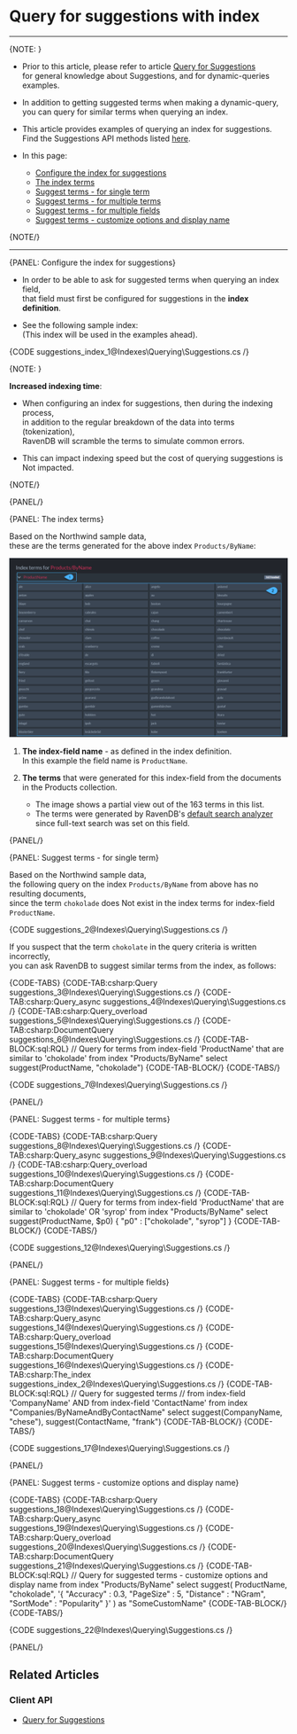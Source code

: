 # Query for suggestions with index

---

{NOTE: }

* Prior to this article, please refer to article [Query for Suggestions](../../client-api/session/querying/how-to-work-with-suggestions)  
  for general knowledge about Suggestions, and for dynamic-queries examples.  

* In addition to getting suggested terms when making a dynamic-query,  
  you can query for similar terms when querying an index.
  
* This article provides examples of querying an index for suggestions.  
  Find the Suggestions API methods listed [here](../../client-api/session/querying/how-to-work-with-suggestions#syntax).

* In this page:

    * [Configure the index for suggestions](../../indexes/querying/suggestions#configure-the-index-for-suggestions)
    * [The index terms](../../indexes/querying/suggestions#the-index-terms)
    * [Suggest terms - for single term](../../indexes/querying/suggestions#suggest-terms---for-single-term)
    * [Suggest terms - for multiple terms](../..//indexes/querying/suggestions#suggest-terms---for-multiple-terms)
    * [Suggest terms - for multiple fields](../..//indexes/querying/suggestions#suggest-terms---for-multiple-fields)
    * [Suggest terms - customize options and display name](../..//indexes/querying/suggestions#suggest-terms---customize-options-and-display-name)

{NOTE/}

---

{PANEL: Configure the index for suggestions}

* In order to be able to ask for suggested terms when querying an index field,  
  that field must first be configured for suggestions in the __index definition__.

* See the following sample index:  
  (This index will be used in the examples ahead).

{CODE suggestions_index_1@Indexes\Querying\Suggestions.cs /}

{NOTE: }

__Increased indexing time__:

* When configuring an index for suggestions, then during the indexing process,  
  in addition to the regular breakdown of the data into terms (tokenization),  
  RavenDB will scramble the terms to simulate common errors.

* This can impact indexing speed but the cost of querying suggestions is Not impacted.

{NOTE/}

{PANEL/}

{PANEL: The index terms}
 
Based on the Northwind sample data,  
these are the terms generated for the above index `Products/ByName`:

![Figure 1. Index terms](images/index-terms.png "Terms generated for index Products/ByName")

1. __The index-field name__ - as defined in the index definition.   
   In this example the field name is `ProductName`.

2. __The terms__ that were generated for this index-field from the documents in the Products collection.  
   * The image shows a partial view out of the 163 terms in this list.  
   * The terms were generated by RavenDB's [default search analyzer](../../indexes/using-analyzers#ravendb) since full-text search was set on this field.  

{PANEL/}

{PANEL: Suggest terms - for single term}

Based on the Northwind sample data,  
the following query on the index `Products/ByName` from above has no resulting documents,  
since the term `chokolade` does Not exist in the index terms for index-field `ProductName`.

{CODE suggestions_2@Indexes\Querying\Suggestions.cs /}

If you suspect that the term `chokolate` in the query criteria is written incorrectly,  
you can ask RavenDB to suggest similar terms from the index, as follows:

{CODE-TABS}
{CODE-TAB:csharp:Query suggestions_3@Indexes\Querying\Suggestions.cs /}
{CODE-TAB:csharp:Query_async suggestions_4@Indexes\Querying\Suggestions.cs /}
{CODE-TAB:csharp:Query_overload suggestions_5@Indexes\Querying\Suggestions.cs /}
{CODE-TAB:csharp:DocumentQuery suggestions_6@Indexes\Querying\Suggestions.cs /}
{CODE-TAB-BLOCK:sql:RQL}
// Query for terms from index-field 'ProductName' that are similar to 'chokolade'
from index "Products/ByName" 
select suggest(ProductName, "chokolade")
{CODE-TAB-BLOCK/}
{CODE-TABS/}

{CODE suggestions_7@Indexes\Querying\Suggestions.cs /}

{PANEL/}

{PANEL: Suggest terms - for multiple terms}

{CODE-TABS}
{CODE-TAB:csharp:Query suggestions_8@Indexes\Querying\Suggestions.cs /}
{CODE-TAB:csharp:Query_async suggestions_9@Indexes\Querying\Suggestions.cs /}
{CODE-TAB:csharp:Query_overload suggestions_10@Indexes\Querying\Suggestions.cs /}
{CODE-TAB:csharp:DocumentQuery suggestions_11@Indexes\Querying\Suggestions.cs /}
{CODE-TAB-BLOCK:sql:RQL}
// Query for terms from index-field 'ProductName' that are similar to 'chokolade' OR 'syrop'
from index "Products/ByName" select suggest(ProductName, $p0)
{ "p0" : ["chokolade", "syrop"] }
{CODE-TAB-BLOCK/}
{CODE-TABS/}

{CODE suggestions_12@Indexes\Querying\Suggestions.cs /}

{PANEL/}

{PANEL: Suggest terms - for multiple fields}

{CODE-TABS}
{CODE-TAB:csharp:Query suggestions_13@Indexes\Querying\Suggestions.cs /}
{CODE-TAB:csharp:Query_async suggestions_14@Indexes\Querying\Suggestions.cs /}
{CODE-TAB:csharp:Query_overload suggestions_15@Indexes\Querying\Suggestions.cs /}
{CODE-TAB:csharp:DocumentQuery suggestions_16@Indexes\Querying\Suggestions.cs /}
{CODE-TAB:csharp:The_index suggestions_index_2@Indexes\Querying\Suggestions.cs /}
{CODE-TAB-BLOCK:sql:RQL}
// Query for suggested terms 
// from index-field 'CompanyName' AND from index-field 'ContactName'
from index "Companies/ByNameAndByContactName"
select suggest(CompanyName, "chese"), suggest(ContactName, "frank")
{CODE-TAB-BLOCK/}
{CODE-TABS/}

{CODE suggestions_17@Indexes\Querying\Suggestions.cs /}

{PANEL/}

{PANEL: Suggest terms - customize options and display name}

{CODE-TABS}
{CODE-TAB:csharp:Query suggestions_18@Indexes\Querying\Suggestions.cs /}
{CODE-TAB:csharp:Query_async suggestions_19@Indexes\Querying\Suggestions.cs /}
{CODE-TAB:csharp:Query_overload suggestions_20@Indexes\Querying\Suggestions.cs /}
{CODE-TAB:csharp:DocumentQuery suggestions_21@Indexes\Querying\Suggestions.cs /}
{CODE-TAB-BLOCK:sql:RQL}
// Query for suggested terms - customize options and display name
from index "Products/ByName"
select suggest(
    ProductName,
    "chokolade",
    '{ "Accuracy" : 0.3, "PageSize" : 5, "Distance" : "NGram", "SortMode" : "Popularity" }'
) as "SomeCustomName"
{CODE-TAB-BLOCK/}
{CODE-TABS/}

{CODE suggestions_22@Indexes\Querying\Suggestions.cs /}

{PANEL/}

## Related Articles

### Client API

- [Query for Suggestions](../../client-api/session/querying/how-to-work-with-suggestions)

